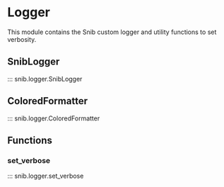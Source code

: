 # Logger

This module contains the Snib custom logger and utility functions to set verbosity.

## SnibLogger

::: snib.logger.SnibLogger

## ColoredFormatter

::: snib.logger.ColoredFormatter

## Functions

### set_verbose

::: snib.logger.set_verbose